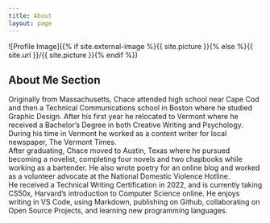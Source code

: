 ```yaml
---
title: About 
layout: page
---
```

![Profile Image]({% if site.external-image %}{{ site.picture }}{% else %}{{ site.url }}/{{ site.picture }}{% endif %})

## About Me Section

Originally from Massachusetts, Chace attended high school near Cape Cod and then a Technical Communications school in Boston where he studied Graphic Design. After his first year he relocated to Vermont where he received a Bachelor’s Degree in both Creative Writing and Psychology. During his time in Vermont he worked as a content writer for local newspaper, The Vermont Times.  
After graduating, Chace moved to Austin, Texas where he pursued becoming a novelist, completing four novels and two chapbooks while working as a bartender. He also wrote poetry for an online blog and worked as a volunteer advocate at the National Domestic Violence Hotline.   
He received a Technical Writing Certification in 2022, and is currently taking CS50x, Harvard’s introduction to Computer Science online. He enjoys writing in VS Code, using Markdown, publishing on Github, collaborating on Open Source Projects, and learning new programming languages.

<!--- <h2>Skills</h2>

<ul class="skill-list">
	<li>HTML - Jade - Haml - Erb</li>
	<li>Responsive (Mobile First)</li>
	<li>CSS (Stylus, Sass, Less)</li>
	<li>Css Frameworks (Bootstrap, Foundation)</li>
	<li>Javascript (Design Patterns, Testes)</li>
	<li>AngularJS - ReactJS</li>
	<li>Grunt - Gulp - Yeoman</li>
	<li>Git</li>
	<li>PHP</li>
	<li>Python</li>
	<li>MySQL - MongoDB</li>
	<li>Scrum and Kanban</li>
	<li>TDD e Continuous Integration</li>
</ul>

<h2>Projects</h2>

<ul>
	<li><a href="https://github.com/">Lorem Lorem</a></li>
	<li><a href="https://github.com/">Ipsum Dolor</a></li>
	<li><a href="https://github.com/">Dolor Lorem</a></li>
</ul> --->
